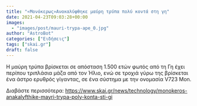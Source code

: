 ```yaml
---
title: "«Μονόκερως»Ανακαλύφθηκε μαύρη τρύπα πολύ κοντά στη γη"
date: 2021-04-23T09:03:28+00:00
images:
  - "images/post/mauri-trypa-ape_0.jpg"
author: "AstroBot"
categories: ["Ειδήσεις"]
tags: ["skai.gr"]
draft: false
---
```


Η μαύρη τρύπα βρίσκεται σε απόσταση 1.500 ετών φωτός από τη Γη έχει περίπου τριπλάσια μάζα από τον Ήλιο, ενώ σε τροχιά γύρω της βρίσκεται ένα άστρο ερυθρός γίγαντας, σε ένα σύστημα με την ονομασία V723 Mon. 

Διαβάστε περισσότερα: https://www.skai.gr/news/technology/monokeros-anakalyfthike-mayri-trypa-poly-konta-sti-gi
